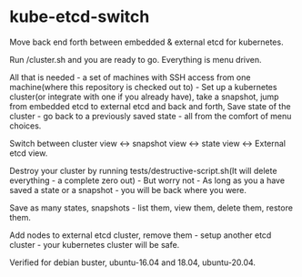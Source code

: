 # kube-etcd-switch

Move back end forth between embedded & external etcd for kubernetes.

Run /cluster.sh and you are ready to go. Everything is menu driven.

All that is needed - a set of machines with SSH access from one machine(where this repository is checked out to) - Set up a kubernetes cluster(or integrate with one if you already have), take a snapshot, jump from embedded etcd to external etcd and back and forth, Save state of the cluster - go back to a previously saved state - all from the comfort of menu choices.

Switch between cluster view <-> snapshot view <-> state view <-> External etcd view. 

Destroy your cluster by running tests/destructive-script.sh(It will delete everything - a complete zero out) - But worry not - As long as you a have saved a state or a snapshot - you will be back where you were. 

Save as many states, snapshots - list them, view them, delete them, restore them.

Add nodes to external etcd cluster, remove them - setup another etcd cluster - your kubernetes cluster will be safe.

Verified for debian buster, ubuntu-16.04 and 18.04, ubuntu-20.04.
